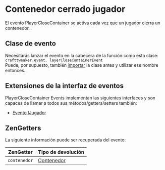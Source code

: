 # Contenedor cerrado jugador

El evento PlayerCloseContainer se activa cada vez que un jugador cierra un contenedor.

## Clase de evento
Necesitarás lanzar el evento en la cabecera de la función como esta clase:  
`crafttweaker.event. layerCloseContainerEvent`  
Puede, por supuesto, también [importar](/AdvancedFunctions/Import/) la clase antes y utilizar ese nombre entonces.

## Extensiones de la interfaz de eventos
PlayerCloseContainer Events implementan las siguientes interfaces y son capaces de llamar a todos sus métodos/getters/setters también:

- [Evento IJugador](/Vanilla/Events/Events/IPlayerEvent/)


## ZenGetters
La siguiente información puede ser recuperada del evento:

| ZenGetter    | Tipo de devolución                           |
| ------------ | -------------------------------------------- |
| `contenedor` | [Contenedor](/Vanilla/Container/IContainer/) |
